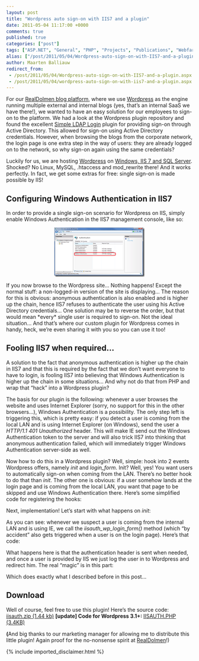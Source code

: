 ```yaml
---
layout: post
title: "Wordpress auto sign-on with IIS7 and a plugin"
date: 2011-05-04 11:17:00 +0000
comments: true
published: true
categories: ["post"]
tags: ["ASP.NET", "General", "PHP", "Projects", "Publications", "Webfarm"]
alias: ["/post/2011/05/04/Wordpress-auto-sign-on-with-IIS7-and-a-plugin.aspx", "/post/2011/05/04/wordpress-auto-sign-on-with-iis7-and-a-plugin.aspx"]
author: Maarten Balliauw
redirect_from:
 - /post/2011/05/04/Wordpress-auto-sign-on-with-IIS7-and-a-plugin.aspx
 - /post/2011/05/04/wordpress-auto-sign-on-with-iis7-and-a-plugin.aspx
---
```

<p>For our <a href="http://blogs.realdolmen.com/experts/" target="_blank">RealDolmen blog platform</a>, where we use <a href="http://wordpress.org" target="_blank">Wordpress</a> as the engine running multiple external and internal blogs (yes, that’s an internal SaaS we have there!), we wanted to have an easy solution for our employees to sign-on to the platform. We had a look at the Wordpress plugin repository and found the excellent <a href="http://wordpress.org/extend/plugins/simple-ldap-login/" target="_blank">Simple LDAP Login</a> plugin for providing sign-on through Active Directory. This allowed for sign-on using Active Directory credentials. However, when browsing the blogs from the corporate network, the login page is one extra step in the way of users: they are already logged on to the network, so why sign-on again using the same credentials?</p>
<p>Luckily for us, we are hosting <a href="http://wordpress.org" target="_blank">Wordpress</a> on <a href="http://wordpress.visitmix.com/" target="_blank">Windows, IIS 7 and SQL Server</a>. Shocked? No Linux, MySQL, .htaccess and mod_rewrite there! And it works perfectly. In fact, we get some extras for free: single sign-on is made possible by IIS!</p>
<h2>Configuring Windows Authentication in IIS7</h2>
<p>In order to provide a single sign-on scenario for Wordpress on IIS, simply enable Windows Authentication in the IIS7 management console, like so:</p>
<p><a href="/images/image_111.png"><img width="244" height="133" title="Windows Authentication in IIS - Wordpress, PHP" style="margin: 5px auto; border: 0px currentColor; border-image: none; padding-top: 0px; padding-right: 0px; padding-left: 0px; float: none; display: block; background-image: none;" alt="Windows Authentication in IIS - Wordpress, PHP" src="/images/image_thumb_81.png" border="0"></a></p>
<p>If you now browse to the Wordpress site… Nothing happens! Except the normal stuff: a non-logged-in version of the site is displaying… The reason for this is obvious: anonymous authentication is also enabled and is higher up the chain, hence IIS7 refuses to authenticate the user using his Active Directory credentials… One solution may be to reverse the order, but that would mean *every* single user is required to sign-on. Not the ideal situation… And that’s where our custom plugin for Wordpress comes in handy, heck, we’re even sharing it with you so you can use it too!</p>
<h2>Fooling IIS7 when required…</h2>
<p>A solution to the fact that anonymous authentication is higher up the chain in IIS7 and that this is required by the fact that we don’t want everyone to have to login, is fooling IIS7 into believing that Windows Authentication is higher up the chain in some situations… And why not do that from PHP and wrap that “hack” into a Wordpress plugin?</p>
<p>The basis for our plugin is the following: whenever a user browses the website and uses Internet Explorer (sorry, no support for this in the other browsers…), Windows Authentication is a possibility. The only step left is triggering this, which is pretty easy: if you detect a user is coming from the local LAN and is using Internet Explorer (on Windows), send the user a <em>HTTP/1.1 401 Unauthorized</em> header. This will make IE send out the Windows Authentication token to the server and will also trick IIS7 into thinking that anonymous authentication failed, which will immediately trigger Windows Authentication server-side as well.</p>
<p>Now how to do this in a Wordpress plugin? Well, simple: hook into 2 events Wordpress offers, namely <em>init</em> and <em>login_form</em>. Init? Well, yes! You want users to automatically sign-on when coming from the LAN. There’s no better hook to do that than <em>init</em>. The other one is obvious: if a user somehow lands at the login page and is coming from the local LAN, you want that page to be skipped and use Windows Authentication there. Here’s some simplified code for registering the hooks:</p>
<div class="wlWriterEditableSmartContent" id="scid:9D7513F9-C04C-4721-824A-2B34F0212519:04d07206-bc5e-49db-8905-b689c0f0b3cd" style="margin: 0px; padding: 0px; float: none; display: inline;">
<div><!--

Code highlighting produced by Actipro CodeHighlighter (freeware)
http://www.CodeHighlighter.com/

--><span style="color: rgb(0, 128, 128);">1</span> <span style="color: rgb(0, 0, 0);">&lt;?</span><span style="color: rgb(0, 0, 0);">php </span><span style="color: rgb(0, 128, 128);">2</span> <span style="color: rgb(0, 0, 0);">add_action(</span><span style="color: rgb(0, 0, 0);">'</span><span style="color: rgb(0, 0, 0);">init</span><span style="color: rgb(0, 0, 0);">'</span><span style="color: rgb(0, 0, 0);">,</span><span style="color: rgb(0, 0, 0);">'</span><span style="color: rgb(0, 0, 0);">iisauth_auto_login</span><span style="color: rgb(0, 0, 0);">'</span><span style="color: rgb(0, 0, 0);">); </span><span style="color: rgb(0, 128, 128);">3</span> <span style="color: rgb(0, 0, 0);">add_action(</span><span style="color: rgb(0, 0, 0);">'</span><span style="color: rgb(0, 0, 0);">login_form</span><span style="color: rgb(0, 0, 0);">'</span><span style="color: rgb(0, 0, 0);">,</span><span style="color: rgb(0, 0, 0);">'</span><span style="color: rgb(0, 0, 0);">iisauth_wp_login_form</span><span style="color: rgb(0, 0, 0);">'</span><span style="color: rgb(0, 0, 0);">);</span></div>
<!-- Code inserted with Steve Dunn's Windows Live Writer Code Formatter Plugin.  http://dunnhq.com --></div>
<p>Next, implementation! Let’s start with what happens on <em>init</em>:</p>
<div class="wlWriterEditableSmartContent" id="scid:9D7513F9-C04C-4721-824A-2B34F0212519:066c6261-8dc7-4aae-8fd4-394d14941a1e" style="margin: 0px; padding: 0px; float: none; display: inline;">
<div><!--

Code highlighting produced by Actipro CodeHighlighter (freeware)
http://www.CodeHighlighter.com/

--><span style="color: rgb(0, 128, 128);">1</span> <span style="color: rgb(0, 0, 255);">function</span><span style="color: rgb(0, 0, 0);"> iisauth_auto_login() { </span><span style="color: rgb(0, 128, 128);">2</span> <span style="color: rgb(0, 0, 255);">if</span><span style="color: rgb(0, 0, 0);"> (</span><span style="color: rgb(0, 0, 0);">!</span><span style="color: rgb(0, 0, 0);">is_user_logged_in() </span><span style="color: rgb(0, 0, 0);">&amp;&amp;</span><span style="color: rgb(0, 0, 0);"> iisauth_is_lan_user() </span><span style="color: rgb(0, 0, 0);">&amp;&amp;</span><span style="color: rgb(0, 0, 0);"> iisauth_using_ie()) { </span><span style="color: rgb(0, 128, 128);">3</span> <span style="color: rgb(0, 0, 0);"> iisauth_wp_login_form(); </span><span style="color: rgb(0, 128, 128);">4</span> <span style="color: rgb(0, 0, 0);"> } </span><span style="color: rgb(0, 128, 128);">5</span> <span style="color: rgb(0, 0, 0);">}</span></div>
<!-- Code inserted with Steve Dunn's Windows Live Writer Code Formatter Plugin.  http://dunnhq.com --></div>
<p>As you can see: whenever we suspect a user is coming from the internal LAN and is using IE, we call the <em>iisauth_wp_login_form()</em> method (which “by accident” also gets triggered when a user is on the login page). Here’s that code:</p>
<div class="wlWriterEditableSmartContent" id="scid:9D7513F9-C04C-4721-824A-2B34F0212519:35351d78-d7fb-4717-b1fd-64e287f86fb5" style="margin: 0px; padding: 0px; float: none; display: inline;">
<div><!--

Code highlighting produced by Actipro CodeHighlighter (freeware)
http://www.CodeHighlighter.com/

--><span style="color: rgb(0, 128, 128);"> 1</span> <span style="color: rgb(0, 0, 255);">function</span><span style="color: rgb(0, 0, 0);"> iisauth_wp_login_form() { </span><span style="color: rgb(0, 128, 128);"> 2</span> <span style="color: rgb(0, 128, 0);">//</span><span style="color: rgb(0, 128, 0);"> Checks if IIS provided a user, and if not, rejects the request with 401 </span><span style="color: rgb(0, 128, 128);"> 3</span> <span style="color: rgb(0, 128, 0);"> // so that it can be authenticated</span><span style="color: rgb(0, 128, 128);"> 4</span> <span style="color: rgb(0, 0, 255);">if</span><span style="color: rgb(0, 0, 0);"> (iisauth_is_lan_user() </span><span style="color: rgb(0, 0, 0);">&amp;&amp;</span><span style="color: rgb(0, 0, 0);"> iisauth_using_ie() </span><span style="color: rgb(0, 0, 0);">&amp;&amp;</span><span style="color: rgb(0, 0, 255);">empty</span><span style="color: rgb(0, 0, 0);">(</span><span style="color: rgb(128, 0, 128);">$_SERVER</span><span style="color: rgb(0, 0, 0);">[</span><span style="color: rgb(0, 0, 0);">"</span><span style="color: rgb(0, 0, 0);">REMOTE_USER</span><span style="color: rgb(0, 0, 0);">"</span><span style="color: rgb(0, 0, 0);">])) { </span><span style="color: rgb(0, 128, 128);"> 5</span> <span style="color: rgb(0, 0, 0);"> nocache_headers(); </span><span style="color: rgb(0, 128, 128);"> 6</span> <span style="color: rgb(0, 128, 128);">header</span><span style="color: rgb(0, 0, 0);">(</span><span style="color: rgb(0, 0, 0);">"</span><span style="color: rgb(0, 0, 0);">HTTP/1.1 401 Unauthorized</span><span style="color: rgb(0, 0, 0);">"</span><span style="color: rgb(0, 0, 0);">); </span><span style="color: rgb(0, 128, 128);"> 7</span> <span style="color: rgb(0, 128, 128);">ob_clean</span><span style="color: rgb(0, 0, 0);">(); </span><span style="color: rgb(0, 128, 128);"> 8</span> <span style="color: rgb(0, 0, 255);">exit</span><span style="color: rgb(0, 0, 0);">(); </span><span style="color: rgb(0, 128, 128);"> 9</span> <span style="color: rgb(0, 0, 0);"> } </span><span style="color: rgb(0, 0, 255);">else</span><span style="color: rgb(0, 0, 255);">if</span><span style="color: rgb(0, 0, 0);"> (iisauth_is_lan_user() </span><span style="color: rgb(0, 0, 0);">&amp;&amp;</span><span style="color: rgb(0, 0, 0);"> iisauth_using_ie() </span><span style="color: rgb(0, 0, 0);">&amp;&amp;</span><span style="color: rgb(0, 0, 0);">!</span><span style="color: rgb(0, 0, 255);">empty</span><span style="color: rgb(0, 0, 0);">(</span><span style="color: rgb(128, 0, 128);">$_SERVER</span><span style="color: rgb(0, 0, 0);">[</span><span style="color: rgb(0, 0, 0);">"</span><span style="color: rgb(0, 0, 0);">REMOTE_USER</span><span style="color: rgb(0, 0, 0);">"</span><span style="color: rgb(0, 0, 0);">])) { </span><span style="color: rgb(0, 128, 128);">10</span> <span style="color: rgb(0, 0, 255);">if</span><span style="color: rgb(0, 0, 0);"> (</span><span style="color: rgb(0, 128, 128);">function_exists</span><span style="color: rgb(0, 0, 0);">(</span><span style="color: rgb(0, 0, 0);">'</span><span style="color: rgb(0, 0, 0);">get_userdatabylogin</span><span style="color: rgb(0, 0, 0);">'</span><span style="color: rgb(0, 0, 0);">)) { </span><span style="color: rgb(0, 128, 128);">11</span> <span style="color: rgb(128, 0, 128);">$username</span><span style="color: rgb(0, 0, 0);">=</span><span style="color: rgb(0, 128, 128);">strtolower</span><span style="color: rgb(0, 0, 0);">(</span><span style="color: rgb(0, 128, 128);">substr</span><span style="color: rgb(0, 0, 0);">(</span><span style="color: rgb(128, 0, 128);">$_SERVER</span><span style="color: rgb(0, 0, 0);">[</span><span style="color: rgb(0, 0, 0);">'</span><span style="color: rgb(0, 0, 0);">REMOTE_USER</span><span style="color: rgb(0, 0, 0);">'</span><span style="color: rgb(0, 0, 0);">]</span><span style="color: rgb(0, 0, 0);">,</span><span style="color: rgb(0, 128, 128);">strrpos</span><span style="color: rgb(0, 0, 0);">(</span><span style="color: rgb(128, 0, 128);">$_SERVER</span><span style="color: rgb(0, 0, 0);">[</span><span style="color: rgb(0, 0, 0);">'</span><span style="color: rgb(0, 0, 0);">REMOTE_USER</span><span style="color: rgb(0, 0, 0);">'</span><span style="color: rgb(0, 0, 0);">]</span><span style="color: rgb(0, 0, 0);">,</span><span style="color: rgb(0, 0, 0);">'</span><span style="color: rgb(0, 0, 0);">\\</span><span style="color: rgb(0, 0, 0);">'</span><span style="color: rgb(0, 0, 0);">) </span><span style="color: rgb(0, 0, 0);">+</span><span style="color: rgb(0, 0, 0);">1</span><span style="color: rgb(0, 0, 0);">)); </span><span style="color: rgb(0, 128, 128);">12</span> <span style="color: rgb(0, 128, 128);">13</span> <span style="color: rgb(128, 0, 128);">$user</span><span style="color: rgb(0, 0, 0);">=</span><span style="color: rgb(0, 0, 0);"> get_userdatabylogin(</span><span style="color: rgb(128, 0, 128);">$username</span><span style="color: rgb(0, 0, 0);">); </span><span style="color: rgb(0, 128, 128);">14</span> <span style="color: rgb(0, 0, 255);">if</span><span style="color: rgb(0, 0, 0);"> (</span><span style="color: rgb(0, 0, 0);">!</span><span style="color: rgb(0, 128, 128);">is_a</span><span style="color: rgb(0, 0, 0);">(</span><span style="color: rgb(128, 0, 128);">$user</span><span style="color: rgb(0, 0, 0);">,</span><span style="color: rgb(0, 0, 0);">'</span><span style="color: rgb(0, 0, 0);">WP_User</span><span style="color: rgb(0, 0, 0);">'</span><span style="color: rgb(0, 0, 0);">)) { </span><span style="color: rgb(0, 128, 128);">15</span> <span style="color: rgb(0, 128, 0);">//</span><span style="color: rgb(0, 128, 0);"> Create the user</span><span style="color: rgb(0, 128, 128);">16</span> <span style="color: rgb(128, 0, 128);">$newUserId</span><span style="color: rgb(0, 0, 0);">=</span><span style="color: rgb(0, 0, 0);"> iisauth_create_wp_user(</span><span style="color: rgb(128, 0, 128);">$username</span><span style="color: rgb(0, 0, 0);">); </span><span style="color: rgb(0, 128, 128);">17</span> <span style="color: rgb(0, 0, 255);">if</span><span style="color: rgb(0, 0, 0);"> (</span><span style="color: rgb(0, 0, 0);">!</span><span style="color: rgb(0, 128, 128);">is_a</span><span style="color: rgb(0, 0, 0);">(</span><span style="color: rgb(128, 0, 128);">$newUserId</span><span style="color: rgb(0, 0, 0);">,</span><span style="color: rgb(0, 0, 0);">'</span><span style="color: rgb(0, 0, 0);">WP_Error</span><span style="color: rgb(0, 0, 0);">'</span><span style="color: rgb(0, 0, 0);">)) { </span><span style="color: rgb(0, 128, 128);">18</span> <span style="color: rgb(128, 0, 128);">$user</span><span style="color: rgb(0, 0, 0);">=</span><span style="color: rgb(0, 0, 0);"> get_userdatabylogin(</span><span style="color: rgb(128, 0, 128);">$username</span><span style="color: rgb(0, 0, 0);">); </span><span style="color: rgb(0, 128, 128);">19</span> <span style="color: rgb(0, 0, 0);"> } </span><span style="color: rgb(0, 128, 128);">20</span> <span style="color: rgb(0, 0, 0);"> } </span><span style="color: rgb(0, 128, 128);">21</span> <span style="color: rgb(0, 128, 128);">22</span> <span style="color: rgb(0, 0, 255);">if</span><span style="color: rgb(0, 0, 0);"> (</span><span style="color: rgb(128, 0, 128);">$user</span><span style="color: rgb(0, 0, 0);">&amp;&amp;</span><span style="color: rgb(128, 0, 128);">$username</span><span style="color: rgb(0, 0, 0);">==</span><span style="color: rgb(128, 0, 128);">$user</span><span style="color: rgb(0, 0, 0);">-&gt;</span><span style="color: rgb(0, 0, 0);">user_login) { </span><span style="color: rgb(0, 128, 128);">23</span> <span style="color: rgb(0, 128, 0);">//</span><span style="color: rgb(0, 128, 0);"> Clean buffers</span><span style="color: rgb(0, 128, 128);">24</span> <span style="color: rgb(0, 128, 128);">ob_clean</span><span style="color: rgb(0, 0, 0);">(); </span><span style="color: rgb(0, 128, 128);">25</span> <span style="color: rgb(0, 128, 128);">26</span> <span style="color: rgb(0, 128, 0);">//</span><span style="color: rgb(0, 128, 0);"> Feed WordPress a double-MD5 hash (MD5 of value generated in check_passwords)</span><span style="color: rgb(0, 128, 128);">27</span> <span style="color: rgb(128, 0, 128);">$password</span><span style="color: rgb(0, 0, 0);">=</span><span style="color: rgb(0, 128, 128);">md5</span><span style="color: rgb(0, 0, 0);">(</span><span style="color: rgb(128, 0, 128);">$user</span><span style="color: rgb(0, 0, 0);">-&gt;</span><span style="color: rgb(0, 0, 0);">user_pass); </span><span style="color: rgb(0, 128, 128);">28</span> <span style="color: rgb(0, 128, 128);">29</span> <span style="color: rgb(0, 128, 0);">//</span><span style="color: rgb(0, 128, 0);"> User is now authorized; force WordPress to use the generated password</span><span style="color: rgb(0, 128, 128);">30</span> <span style="color: rgb(128, 0, 128);">$using_cookie</span><span style="color: rgb(0, 0, 0);">=</span><span style="color: rgb(0, 0, 255);">true</span><span style="color: rgb(0, 0, 0);">; </span><span style="color: rgb(0, 128, 128);">31</span> <span style="color: rgb(0, 0, 0);"> wp_setcookie(</span><span style="color: rgb(128, 0, 128);">$user</span><span style="color: rgb(0, 0, 0);">-&gt;</span><span style="color: rgb(0, 0, 0);">user_login</span><span style="color: rgb(0, 0, 0);">,</span><span style="color: rgb(128, 0, 128);">$password</span><span style="color: rgb(0, 0, 0);">,</span><span style="color: rgb(128, 0, 128);">$using_cookie</span><span style="color: rgb(0, 0, 0);">); </span><span style="color: rgb(0, 128, 128);">32</span> <span style="color: rgb(0, 128, 128);">33</span> <span style="color: rgb(0, 128, 0);">//</span><span style="color: rgb(0, 128, 0);"> Redirect and stop execution</span><span style="color: rgb(0, 128, 128);">34</span> <span style="color: rgb(128, 0, 128);">$redirectUrl</span><span style="color: rgb(0, 0, 0);">=</span><span style="color: rgb(0, 0, 0);"> home_url(); </span><span style="color: rgb(0, 128, 128);">35</span> <span style="color: rgb(0, 0, 255);">if</span><span style="color: rgb(0, 0, 0);"> (</span><span style="color: rgb(0, 0, 255);">isset</span><span style="color: rgb(0, 0, 0);">(</span><span style="color: rgb(128, 0, 128);">$_GET</span><span style="color: rgb(0, 0, 0);">[</span><span style="color: rgb(0, 0, 0);">'</span><span style="color: rgb(0, 0, 0);">redirect_to</span><span style="color: rgb(0, 0, 0);">'</span><span style="color: rgb(0, 0, 0);">])) { </span><span style="color: rgb(0, 128, 128);">36</span> <span style="color: rgb(128, 0, 128);">$redirectUrl</span><span style="color: rgb(0, 0, 0);">=</span><span style="color: rgb(128, 0, 128);">$_GET</span><span style="color: rgb(0, 0, 0);">[</span><span style="color: rgb(0, 0, 0);">'</span><span style="color: rgb(0, 0, 0);">redirect_to</span><span style="color: rgb(0, 0, 0);">'</span><span style="color: rgb(0, 0, 0);">]; </span><span style="color: rgb(0, 128, 128);">37</span> <span style="color: rgb(0, 0, 0);"> } </span><span style="color: rgb(0, 128, 128);">38</span> <span style="color: rgb(0, 0, 0);"> wp_redirect(</span><span style="color: rgb(128, 0, 128);">$redirectUrl</span><span style="color: rgb(0, 0, 0);">); </span><span style="color: rgb(0, 128, 128);">39</span> <span style="color: rgb(0, 0, 255);">exit</span><span style="color: rgb(0, 0, 0);">; </span><span style="color: rgb(0, 128, 128);">40</span> <span style="color: rgb(0, 0, 0);"> } </span><span style="color: rgb(0, 128, 128);">41</span> <span style="color: rgb(0, 0, 0);"> } </span><span style="color: rgb(0, 128, 128);">42</span> <span style="color: rgb(0, 0, 0);"> } </span><span style="color: rgb(0, 128, 128);">43</span> <span style="color: rgb(0, 0, 0);">}</span></div>
<!-- Code inserted with Steve Dunn's Windows Live Writer Code Formatter Plugin.  http://dunnhq.com --></div>
<p>What happens here is that the authentication header is sent when needed, and once a user is provided by IIS we just log the user in to Wordpress and redirect him. The real “magic” is in this part:</p>
<div class="wlWriterEditableSmartContent" id="scid:9D7513F9-C04C-4721-824A-2B34F0212519:e9b7eef8-e1f3-45a9-b213-577598e55b03" style="margin: 0px; padding: 0px; float: none; display: inline;">
<div><!--

Code highlighting produced by Actipro CodeHighlighter (freeware)
http://www.CodeHighlighter.com/

--><span style="color: rgb(0, 128, 128);">1</span> <span style="color: rgb(0, 128, 0);">//</span><span style="color: rgb(0, 128, 0);"> Checks if IIS provided a user, and if not, rejects the request with 401 </span><span style="color: rgb(0, 128, 128);">2</span> <span style="color: rgb(0, 128, 0);">// so that it can be authenticated</span><span style="color: rgb(0, 128, 128);">3</span> <span style="color: rgb(0, 0, 255);">if</span><span style="color: rgb(0, 0, 0);"> (iisauth_is_lan_user() </span><span style="color: rgb(0, 0, 0);">&amp;&amp;</span><span style="color: rgb(0, 0, 0);"> iisauth_using_ie() </span><span style="color: rgb(0, 0, 0);">&amp;&amp;</span><span style="color: rgb(0, 0, 255);">empty</span><span style="color: rgb(0, 0, 0);">(</span><span style="color: rgb(128, 0, 128);">$_SERVER</span><span style="color: rgb(0, 0, 0);">[</span><span style="color: rgb(0, 0, 0);">"</span><span style="color: rgb(0, 0, 0);">REMOTE_USER</span><span style="color: rgb(0, 0, 0);">"</span><span style="color: rgb(0, 0, 0);">])) { </span><span style="color: rgb(0, 128, 128);">4</span> <span style="color: rgb(0, 0, 0);"> nocache_headers(); </span><span style="color: rgb(0, 128, 128);">5</span> <span style="color: rgb(0, 128, 128);">header</span><span style="color: rgb(0, 0, 0);">(</span><span style="color: rgb(0, 0, 0);">"</span><span style="color: rgb(0, 0, 0);">HTTP/1.1 401 Unauthorized</span><span style="color: rgb(0, 0, 0);">"</span><span style="color: rgb(0, 0, 0);">); </span><span style="color: rgb(0, 128, 128);">6</span> <span style="color: rgb(0, 128, 128);">ob_clean</span><span style="color: rgb(0, 0, 0);">(); </span><span style="color: rgb(0, 128, 128);">7</span> <span style="color: rgb(0, 0, 255);">exit</span><span style="color: rgb(0, 0, 0);">(); </span><span style="color: rgb(0, 128, 128);">8</span> <span style="color: rgb(0, 0, 0);">}</span></div>
<!-- Code inserted with Steve Dunn's Windows Live Writer Code Formatter Plugin.  http://dunnhq.com --></div>
<p>Which does exactly what I described before in this post…</p>
<h2>Download</h2>
<p>Well of course, feel free to use this plugin! Here’s the source code: <a href="/files/2011/5/iisauth.zip">iisauth.zip (1.44 kb)</a>&nbsp;<strong>[update] Code for Wordpress 3.1+: </strong><a href="/FILES/2014/03/IISAUTH.PHP.axdx">IISAUTH.PHP (3.4KB)</a></p>
<p><strong>(</strong>And big thanks to our marketing manager for allowing me to distribute this little plugin! Again proof for the no-nonsense spirit at <a href="http://www.realdolmen.com" target="_blank">RealDolmen</a>!)</p>

{% include imported_disclaimer.html %}

